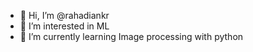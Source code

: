 - 👋 Hi, I’m @rahadiankr
- 👀 I’m interested in ML
- 🌱 I’m currently learning Image processing with python

<!---
rahadiankr/rahadiankr is a ✨ special ✨ repository because its `README.md` (this file) appears on your GitHub profile.
You can click the Preview link to take a look at your changes.
--->
